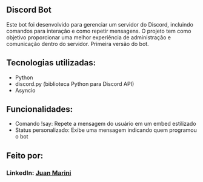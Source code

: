 ## Discord Bot

Este bot foi desenvolvido para gerenciar um servidor do Discord, incluindo comandos para interação e como repetir mensagens. O projeto tem como objetivo proporcionar uma melhor experiência de administração e comunicação dentro do servidor. Primeira versão do bot.

## Tecnologias utilizadas:

* Python
* discord.py (biblioteca Python para Discord API)
* Asyncio

## Funcionalidades:
* Comando !say: Repete a mensagem do usuário em um embed estilizado
* Status personalizado: Exibe uma mensagem indicando quem programou o bot

## Feito por:
### LinkedIn: [Juan Marini](https://www.linkedin.com/in/juan-marini/)

